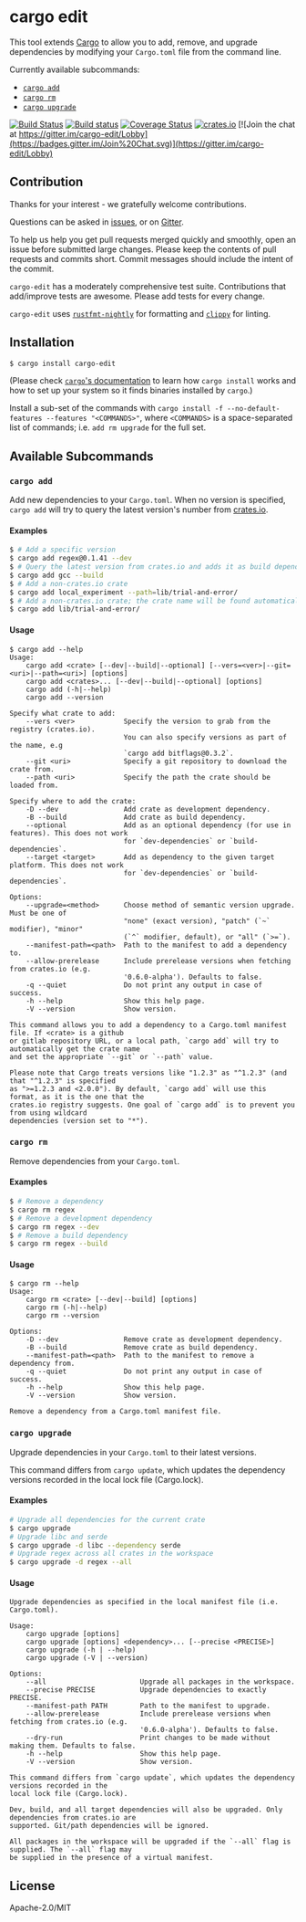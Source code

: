 # cargo edit

This tool extends [Cargo](http://doc.crates.io/) to allow you to add, remove, and upgrade dependencies by modifying your `Cargo.toml` file from the command line.

Currently available subcommands:

- [`cargo add`](#cargo-add)
- [`cargo rm`](#cargo-rm)
- [`cargo upgrade`](#cargo-upgrade)

[![Build Status](https://travis-ci.org/killercup/cargo-edit.svg?branch=master)](https://travis-ci.org/killercup/cargo-edit)
[![Build status](https://ci.appveyor.com/api/projects/status/m23rnkaxhipb23i9/branch/master?svg=true)](https://ci.appveyor.com/project/killercup/cargo-edit/branch/master)
[![Coverage Status](https://coveralls.io/repos/killercup/cargo-edit/badge.svg?branch=master&service=github)](https://coveralls.io/github/killercup/cargo-edit?branch=master)
[![crates.io](https://img.shields.io/crates/v/cargo-edit.svg)](https://crates.io/crates/cargo-edit)
[![Join the chat at https://gitter.im/cargo-edit/Lobby](https://badges.gitter.im/Join%20Chat.svg)](https://gitter.im/cargo-edit/Lobby)

## Contribution

Thanks for your interest - we gratefully welcome contributions.

Questions can be asked in [issues](https://github.com/killercup/cargo-edit/issues), or on [Gitter](https://gitter.im/cargo-edit/Lobby).

To help us help you get pull requests merged quickly and smoothly, open an issue before submitted large changes. Please keep the contents of pull requests and commits short. Commit messages should include the intent of the commit.

`cargo-edit` has a moderately comprehensive test suite. Contributions that add/improve tests are awesome. Please add tests for every change.

`cargo-edit` uses [`rustfmt-nightly`](https://github.com/rust-lang-nursery/rustfmt) for formatting and [`clippy`](https://github.com/rust-lang-nursery/rust-clippy) for linting.

## Installation

```sh
$ cargo install cargo-edit
```

(Please check [`cargo`'s documentation](http://doc.crates.io/) to learn how `cargo install` works and how to set up your system so it finds binaries installed by `cargo`.)

Install a sub-set of the commands with `cargo install -f --no-default-features --features "<COMMANDS>"`, where `<COMMANDS>` is a space-separated list of commands; i.e. `add rm upgrade` for the full set.

## Available Subcommands

### `cargo add`

Add new dependencies to your `Cargo.toml`. When no version is specified, `cargo add` will try to query the latest version's number from [crates.io](https://crates.io).

#### Examples

```sh
$ # Add a specific version
$ cargo add regex@0.1.41 --dev
$ # Query the latest version from crates.io and adds it as build dependency
$ cargo add gcc --build
$ # Add a non-crates.io crate
$ cargo add local_experiment --path=lib/trial-and-error/
$ # Add a non-crates.io crate; the crate name will be found automatically
$ cargo add lib/trial-and-error/
```

#### Usage

```plain
$ cargo add --help
Usage:
    cargo add <crate> [--dev|--build|--optional] [--vers=<ver>|--git=<uri>|--path=<uri>] [options]
    cargo add <crates>... [--dev|--build|--optional] [options]
    cargo add (-h|--help)
    cargo add --version

Specify what crate to add:
    --vers <ver>            Specify the version to grab from the registry (crates.io).
                            You can also specify versions as part of the name, e.g
                            `cargo add bitflags@0.3.2`.
    --git <uri>             Specify a git repository to download the crate from.
    --path <uri>            Specify the path the crate should be loaded from.

Specify where to add the crate:
    -D --dev                Add crate as development dependency.
    -B --build              Add crate as build dependency.
    --optional              Add as an optional dependency (for use in features). This does not work
                            for `dev-dependencies` or `build-dependencies`.
    --target <target>       Add as dependency to the given target platform. This does not work
                            for `dev-dependencies` or `build-dependencies`.

Options:
    --upgrade=<method>      Choose method of semantic version upgrade. Must be one of
                            "none" (exact version), "patch" (`~` modifier), "minor"
                            (`^` modifier, default), or "all" (`>=`).
    --manifest-path=<path>  Path to the manifest to add a dependency to.
    --allow-prerelease      Include prerelease versions when fetching from crates.io (e.g.
                            '0.6.0-alpha'). Defaults to false.
    -q --quiet              Do not print any output in case of success.
    -h --help               Show this help page.
    -V --version            Show version.

This command allows you to add a dependency to a Cargo.toml manifest file. If <crate> is a github
or gitlab repository URL, or a local path, `cargo add` will try to automatically get the crate name
and set the appropriate `--git` or `--path` value.

Please note that Cargo treats versions like "1.2.3" as "^1.2.3" (and that "^1.2.3" is specified
as ">=1.2.3 and <2.0.0"). By default, `cargo add` will use this format, as it is the one that the
crates.io registry suggests. One goal of `cargo add` is to prevent you from using wildcard
dependencies (version set to "*").
```

### `cargo rm`

Remove dependencies from your `Cargo.toml`.

#### Examples

```sh
$ # Remove a dependency
$ cargo rm regex
$ # Remove a development dependency
$ cargo rm regex --dev
$ # Remove a build dependency
$ cargo rm regex --build
```

#### Usage

```plain
$ cargo rm --help
Usage:
    cargo rm <crate> [--dev|--build] [options]
    cargo rm (-h|--help)
    cargo rm --version

Options:
    -D --dev                Remove crate as development dependency.
    -B --build              Remove crate as build dependency.
    --manifest-path=<path>  Path to the manifest to remove a dependency from.
    -q --quiet              Do not print any output in case of success.
    -h --help               Show this help page.
    -V --version            Show version.

Remove a dependency from a Cargo.toml manifest file.
```

### `cargo upgrade`

Upgrade dependencies in your `Cargo.toml` to their latest versions.

This command differs from `cargo update`, which updates the dependency versions recorded in the
local lock file (Cargo.lock).

#### Examples

```sh
# Upgrade all dependencies for the current crate
$ cargo upgrade
# Upgrade libc and serde
$ cargo upgrade -d libc --dependency serde
# Upgrade regex across all crates in the workspace
$ cargo upgrade -d regex --all
```

#### Usage

```plain
Upgrade dependencies as specified in the local manifest file (i.e. Cargo.toml).

Usage:
    cargo upgrade [options]
    cargo upgrade [options] <dependency>... [--precise <PRECISE>]
    cargo upgrade (-h | --help)
    cargo upgrade (-V | --version)

Options:
    --all                       Upgrade all packages in the workspace.
    --precise PRECISE           Upgrade dependencies to exactly PRECISE.
    --manifest-path PATH        Path to the manifest to upgrade.
    --allow-prerelease          Include prerelease versions when fetching from crates.io (e.g.
                                '0.6.0-alpha'). Defaults to false.
    --dry-run                   Print changes to be made without making them. Defaults to false.
    -h --help                   Show this help page.
    -V --version                Show version.

This command differs from `cargo update`, which updates the dependency versions recorded in the
local lock file (Cargo.lock).

Dev, build, and all target dependencies will also be upgraded. Only dependencies from crates.io are
supported. Git/path dependencies will be ignored.

All packages in the workspace will be upgraded if the `--all` flag is supplied. The `--all` flag may
be supplied in the presence of a virtual manifest.
```

## License

Apache-2.0/MIT
